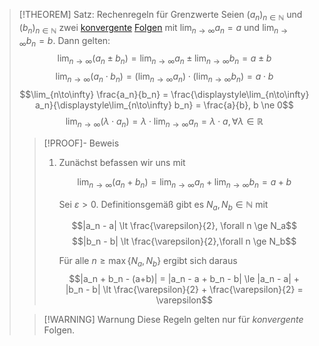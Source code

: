 > [!THEOREM] Satz: Rechenregeln für Grenzwerte
> Seien $(a_n)_{n\in\mathbb{N}}$ und $(b_n)_{n\in\mathbb{N}}$ zwei [konvergente](Konvergenz.md) [Folgen](../../Folge.md) mit $\displaystyle \lim_{n\to\infty} a_n = a$ und $\displaystyle \lim_{n\to\infty} b_n = b$. Dann gelten:
> $$\lim_{n\to\infty} (a_n \pm b_n) = \lim_{n\to\infty} a_n \pm \lim_{n\to\infty} b_n = a \pm b$$
> $$\lim_{n\to\infty} (a_n \cdot b_n) = \left(\lim_{n\to\infty} a_n\right)\cdot\left(\lim_{n\to\infty} b_n\right) = a\cdot b$$
> $$\lim_{n\to\infty} \frac{a_n}{b_n} = \frac{\displaystyle\lim_{n\to\infty} a_n}{\displaystyle\lim_{n\to\infty} b_n} = \frac{a}{b}, b \ne 0$$
> $$\lim_{n\to\infty} (\lambda \cdot a_n) = \lambda \cdot \lim_{n\to\infty} a_n = \lambda \cdot a, \forall\lambda \in \mathbb{R}$$
> > [!PROOF]- Beweis
> > 1. Zunächst befassen wir uns mit
> >
> > 	$$\lim_{n\to\infty} (a_n + b_n) = \lim_{n\to\infty} a_n + \lim_{n\to\infty} b_n = a + b$$
> > 
> > 	Sei $\varepsilon \gt 0$. Definitionsgemäß gibt es $N_a,N_b\in\mathbb{N}$ mit
> > 
> > 	$$|a_n - a| \lt \frac{\varepsilon}{2}, \forall n \ge N_a$$
> > 	$$|b_n - b| \lt \frac{\varepsilon}{2},\forall n \ge N_b$$
> > 	
> > 	Für alle $n\ge \max \{N_a, N_b\}$ ergibt sich daraus
> > 	$$|a_n + b_n - (a+b)| = |a_n - a + b_n - b| \le |a_n - a| + |b_n - b| \lt \frac{\varepsilon}{2} + \frac{\varepsilon}{2} = \varepsilon$$
> 
> > [!WARNING] Warnung
> > Diese Regeln gelten nur für *konvergente* Folgen.
